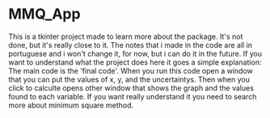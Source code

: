 # MMQ_App
This is a tkinter project made to learn more about the package. It's not done, but it's really close to it. The notes that i made in the code are all in portuguese and i won't change it, for now, but i can do it in the future.
If you want to understand what the project does here it goes a simple explanation: The main code is the 'final code'. When you run this code open a window that you can put the values of x, y, and the uncertaintys. Then when you click to calculte opens other window that shows the graph and the values found to each variable. If you want really understand it you need to search more about minimum square method.
